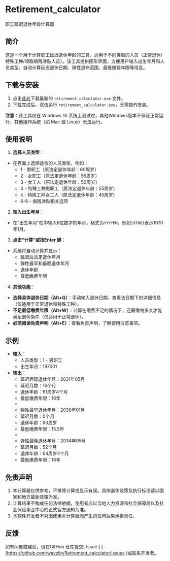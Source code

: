 # Retirement_calculator
职工延迟退休年龄计算器

## 简介
这是一个用于计算职工延迟退休年龄的工具，适用于不同类型的人员（正常退休/特殊工种/领取病残津贴人员）。该工具提供图形界面，方便用户输入出生年月和人员类型，自动计算延迟退休日期、弹性退休范围、最低缴费年限等信息。

## 下载与安装
1. 点击[此处](https://github.com/wayzlin/Retirement_calculator//releases)下载最新的 `retirement_calculator.exe` 文件。
2. 下载完成后，双击运行 `retirement_calculator.exe`，无需额外安装。

**注意**：此工具仅在 Windows 10 系统上测试过，其他Windows版本不保证正常运行，其他操作系统（如 Mac 或 Linux）无法运行。

## 使用说明
1. **选择人员类型**：
  - 在界面上选择适合的人员类型，例如：
    - 1 - 男职工（原法定退休年龄：60周岁）
    - 2 - 女职工（原法定退休年龄：55周岁）
    - 3 - 女工人（原法定退休年龄：50周岁）
    - 4 - 特殊工种男职工（原法定退休年龄：55周岁）
    - 5 - 特殊工种女工人（原法定退休年龄：45周岁）
    - 6-8 - 病残津贴相关选项
2.  **输入出生年月**：
  - 在“出生年月”栏中输入6位数字的年月，格式为` YYYYMM `，例如` 197001 `表示1970年1月。
3.  **点击“计算”或按Enter 键**：
  - 系统将自动计算并显示：
    - 延迟后法定退休年月
    - 弹性最早和最晚退休年月
    - 退休年龄
    - 最低缴费年限
4.  **其他功能**：
  -  **选择具体退休日期（Alt+Q）**：手动输入退休日期，查看该日期下的详细信息（仅适用于正常退休和特殊工种）。
  -  **不足最低缴费年限（Alt+W）**：计算在缴费不足的情况下，还需缴纳多久才能满足退休条件（仅适用于正常退休）。
  -  **必须阅读免责声明（Alt+E）**：查看免责声明，了解使用注意事项。

## 示例
- **输入**：
   -  人员类型：1 - 男职工
   -  出生年月：197001
- **输出**：
   - 延迟后现退休年月：2031年05月
   - 延迟月数：16个月
   - 退休年龄：61周岁4个月
   - 最低缴费年限：16年
   - 
   - 弹性最早退休年月：2030年01月
   - 延迟月数：0个月
   - 退休年龄：60周岁
   - 最低缴费年限：15.5年
   - 
   - 弹性最晚退休年月：2034年05月
   - 延迟月数：52个月
   - 退休年龄：64周岁4个月
   - 最低缴费年限：16年

## 免责声明
1. 本计算器仅供参考，不排除计算或显示有误。具体退休政策及执行标准请以国家和地方最新政策为准。
2. 计算结果不构成任何法律依据，使用者应以当地人力资源和社会保障局以及社会保险事业中心的正式官方通知为准。
3. 本软件开发者不对因使用本计算器而产生的任何后果承担责任。

## 反馈
如有问题或建议，请在GitHub 仓库提交[ Issue ] ( [https://github.com/wayzlin/Retirement_calculator/issues )或联系开发者。
